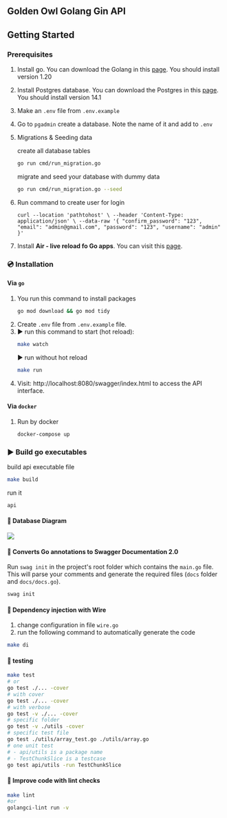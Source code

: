 ## Golden Owl Golang Gin API

## Getting Started

### Prerequisites

1. Install go. You can download the Golang in this [page](https://go.dev/doc/install). You should install version 1.20
2. Install Postgres database. You can download the Postgres in this [page](https://www.postgresql.org/download/). You should install version 14.1
3. Make an `.env` file from `.env.example`
4. Go to `pgadmin` create a database. Note the name of it and add to `.env`
5. Migrations & Seeding data

   create all database tables
   ```sh
   go run cmd/run_migration.go
   ```
   migrate and seed your database with dummy data
   ```sh
   go run cmd/run_migration.go --seed
   ```
6. Run command to create user for login

   `curl --location 'pathtohost' \
   --header 'Content-Type: application/json' \
   --data-raw '{
   "confirm_password": "123",
   "email": "admin@gmail.com",
   "password": "123",
   "username": "admin"
   }'`
7. Install **Air - live reload fo Go apps**. You can visit this [page](https://github.com/cosmtrek/air).

### 💿 Installation

#### Via `go`

1. You run this command to install packages
   ```sh
   go mod download && go mod tidy
   ```
2. Create `.env` file from `.env.example` file.
3. ▶ run this command to start (hot reload):
   ```sh
   make watch
   ```
   ▶ run without hot reload
   ```sh
   make run
   ```
4. Visit: http://localhost:8080/swagger/index.html to access the API interface.
#### Via `docker`

1. Run by docker
   ```sh
   docker-compose up
   ```

### ▶️  Build go executables
build api executable file
```sh
make build
```

run it
```sh
api
```

<!-- MARKDOWN LINKS & IMAGES -->
<!-- https://www.markdownguide.org/basic-syntax/#reference-style-links -->
[Golang]: https://img.shields.io/badge/go-%2300ADD8.svg?style=for-the-badge&logo=go&logoColor=white
[Golang-url]: https://go.dev/doc/


#### 📌 Database Diagram
[![](https://mermaid.ink/img/pako:eNp1klFrgzAQx79KuGcRNdVq3rq1D3sYjEpfhi-hubaCJhKTbU787kutW0fFg8Dd7x_-yeXSw1EJBAaotyU_a14Xkrg45Lv9PSP9Lb-GLaUhL4L8j7vaGl3KMzm0qCWvcUknb7xtP5UWc2VX87Ka472qcE5zw41t53zTNFp9oFjQnzVyg-Kpm1-8EQvKFit8UEzpOpy8NuaBT04zPvn88gE8qFG7poWbwvjOBZgL1lgAc6nAE7eVKaCQ163cGpV38gjsxKsWPbDjMdPs_mjD5btSrjba3kpgPXwBo5T6YZwGiVthkAZp7EEHbBX5MXUgWaU0joI1HTz4Hg0CP4uzLA6zLEkDGqV07QGK0ij9evs44_8ZfgA7ZKoW?type=png)](https://mermaid.live/edit#pako:eNp1klFrgzAQx79KuGcRNdVq3rq1D3sYjEpfhi-hubaCJhKTbU787kutW0fFg8Dd7x_-yeXSw1EJBAaotyU_a14Xkrg45Lv9PSP9Lb-GLaUhL4L8j7vaGl3KMzm0qCWvcUknb7xtP5UWc2VX87Ka472qcE5zw41t53zTNFp9oFjQnzVyg-Kpm1-8EQvKFit8UEzpOpy8NuaBT04zPvn88gE8qFG7poWbwvjOBZgL1lgAc6nAE7eVKaCQ163cGpV38gjsxKsWPbDjMdPs_mjD5btSrjba3kpgPXwBo5T6YZwGiVthkAZp7EEHbBX5MXUgWaU0joI1HTz4Hg0CP4uzLA6zLEkDGqV07QGK0ij9evs44_8ZfgA7ZKoW)
#### 🔗 Converts Go annotations to Swagger Documentation 2.0
Run `swag init` in the project's root folder which contains the `main.go` file. This will parse your comments and generate the required files (`docs` folder and `docs/docs.go`).
```sh
swag init
```


#### 💉 Dependency injection with Wire
1. change configuration in file ```wire.go ```
2. run the following command to automatically generate the code
```sh
make di
```

#### 🧪 testing
```sh
make test
# or
go test ./... -cover
# with cover
go test ./... -cover
# with verbose
go test -v ./... -cover
# specific folder
go test -v ./utils -cover
# specific test file
go test ./utils/array_test.go ./utils/array.go
# one unit test
# - api/utils is a package name
# - TestChunkSlice is a testcase
go test api/utils -run TestChunkSlice 
```

#### 🧪 Improve code with lint checks
```sh
make lint
#or
golangci-lint run -v
```